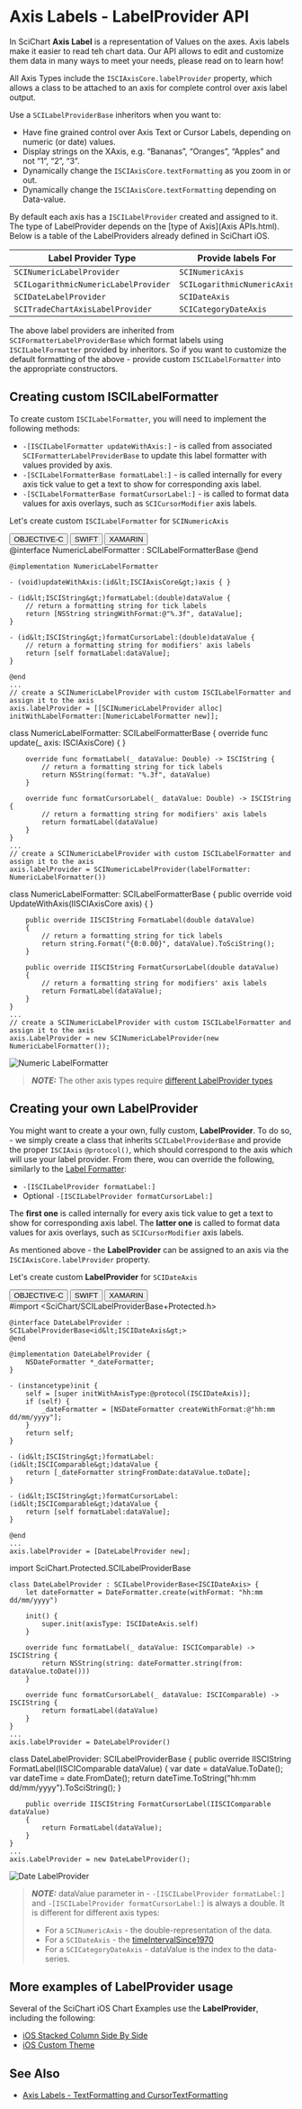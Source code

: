 # Axis Labels - LabelProvider API
In SciChart **Axis Label** is a representation of Values on the axes. Axis labels make it easier to read teh chart data. Our API allows to edit and customize them data in many ways to meet your needs, please read on to learn how!

All Axis Types include the `ISCIAxisCore.labelProvider` property, which allows a class to be attached to an axis for complete control over axis label output.

Use a `SCILabelProviderBase` inheritors when you want to:

- Have fine grained control over Axis Text or Cursor Labels, depending on numeric (or date) values.
- Display strings on the XAxis, e.g. “Bananas”, “Oranges”, “Apples” and not “1”, “2”, “3”.
- Dynamically change the `ISCIAxisCore.textFormatting` as you zoom in or out.
- Dynamically change the `ISCIAxisCore.textFormatting` depending on Data-value.

By default each axis has a `ISCILabelProvider` created and assigned to it. The type of LabelProvider depends on the [type of Axis](Axis APIs.html). Below is a table of the LabelProviders already defined in SciChart iOS.

| **Label Provider Type**              | **Provide labels For**      |
| ------------------------------------ | --------------------------- | 
| `SCINumericLabelProvider`            | `SCINumericAxis`            |
| `SCILogarithmicNumericLabelProvider` | `SCILogarithmicNumericAxis` |
| `SCIDateLabelProvider`               | `SCIDateAxis`               |
| `SCITradeChartAxisLabelProvider`     | `SCICategoryDateAxis`       |

The above label providers are inherited from `SCIFormatterLabelProviderBase` which format labels using `ISCILabelFormatter` provided by inheritors. So if you want to customize the default formatting of the above - provide custom `ISCILabelFormatter` into the appropriate constructors.

## Creating custom ISCILabelFormatter
To create custom `ISCILabelFormatter`, you will need to implement the following methods:
- `-[ISCILabelFormatter updateWithAxis:]` - is called from associated `SCIFormatterLabelProviderBase` to update this label formatter with values provided by axis.
- `-[SCILabelFormatterBase formatLabel:]` - is called internally for every axis tick value to get a text to show for corresponding axis label.
- `-[SCILabelFormatterBase formatCursorLabel:]` - is called to format data values for axis overlays, such as `SCICursorModifier` axis labels.

Let's create custom `ISCILabelFormatter` for `SCINumericAxis`

<div class="code-snippet-tabs">
  <button class="code-snippet-tab" onclick="showCodeFor(event, 'objectivec')">OBJECTIVE-C</button>
  <button class="code-snippet-tab" onclick="showCodeFor(event, 'swift')">SWIFT</button>
  <button class="code-snippet-tab" onclick="showCodeFor(event, 'cs')">XAMARIN</button>
</div>
<div class="code-snippet" id="objectivec">
    @interface NumericLabelFormatter : SCILabelFormatterBase
    @end

    @implementation NumericLabelFormatter

    - (void)updateWithAxis:(id&lt;ISCIAxisCore&gt;)axis { }

    - (id&lt;ISCIString&gt;)formatLabel:(double)dataValue {
        // return a formatting string for tick labels
        return [NSString stringWithFormat:@"%.3f", dataValue];
    }

    - (id&lt;ISCIString&gt;)formatCursorLabel:(double)dataValue {
        // return a formatting string for modifiers' axis labels
        return [self formatLabel:dataValue];
    }

    @end
    ...
    // create a SCINumericLabelProvider with custom ISCILabelFormatter and assign it to the axis
    axis.labelProvider = [[SCINumericLabelProvider alloc] initWithLabelFormatter:[NumericLabelFormatter new]];
</div>
<div class="code-snippet" id="swift">
    class NumericLabelFormatter: SCILabelFormatterBase {
        override func update(_ axis: ISCIAxisCore) { }
        
        override func formatLabel(_ dataValue: Double) -> ISCIString {
            // return a formatting string for tick labels
            return NSString(format: "%.3f", dataValue)
        }
        
        override func formatCursorLabel(_ dataValue: Double) -> ISCIString {
            // return a formatting string for modifiers' axis labels
            return formatLabel(dataValue)
        }
    }
    ...
    // create a SCINumericLabelProvider with custom ISCILabelFormatter and assign it to the axis
    axis.labelProvider = SCINumericLabelProvider(labelFormatter: NumericLabelFormatter())
</div>
<div class="code-snippet" id="cs">
    class NumericLabelFormatter: SCILabelFormatterBase
    {
        public override void UpdateWithAxis(IISCIAxisCore axis) { }

        public override IISCIString FormatLabel(double dataValue)
        {
            // return a formatting string for tick labels
            return string.Format("{0:0.00}", dataValue).ToSciString();
        }

        public override IISCIString FormatCursorLabel(double dataValue)
        {
            // return a formatting string for modifiers' axis labels
            return FormatLabel(dataValue);
        }
    }
    ...
    // create a SCINumericLabelProvider with custom ISCILabelFormatter and assign it to the axis
    axis.LabelProvider = new SCINumericLabelProvider(new NumericLabelFormatter());
</div>

![Numeric LabelFormatter](img/axis-2d/label-formatter-numeric.png)

> **_NOTE:_** The other axis types require [different LabelProvider types](#axis-labels-labelprovider-api)

## Creating your own LabelProvider
You might want to create a your own, fully custom, **LabelProvider**.  To do so, - we simply create a class that inherits `SCILabelProviderBase` and provide the proper `ISCIAxis` `@protocol()`, which should correspond to the axis which will use your label provider. From there, wou can override the following, similarly to the [Label Formatter](#creating-custom-iscilabelformatters):
- `-[ISCILabelProvider formatLabel:]`
- Optional `-[ISCILabelProvider formatCursorLabel:]`

The **first one** is called internally for every axis tick value to get a text to show for corresponding axis label. The **latter one** is called to format data values for axis overlays, such as `SCICursorModifier` axis labels.

As mentioned above - the **LabelProvider** can be assigned to an axis via the `ISCIAxisCore.labelProvider` property.

Let's create custom **LabelProvider** for `SCIDateAxis`

<div class="code-snippet-tabs">
  <button class="code-snippet-tab" onclick="showCodeFor(event, 'objectivec')">OBJECTIVE-C</button>
  <button class="code-snippet-tab" onclick="showCodeFor(event, 'swift')">SWIFT</button>
  <button class="code-snippet-tab" onclick="showCodeFor(event, 'cs')">XAMARIN</button>
</div>
<div class="code-snippet" id="objectivec">
    #import &lt;SciChart/SCILabelProviderBase+Protected.h&gt;

    @interface DateLabelProvider : SCILabelProviderBase<id&lt;ISCIDateAxis&gt;>
    @end

    @implementation DateLabelProvider {
        NSDateFormatter *_dateFormatter;
    }

    - (instancetype)init {
        self = [super initWithAxisType:@protocol(ISCIDateAxis)];
        if (self) {
            _dateFormatter = [NSDateFormatter createWithFormat:@"hh:mm dd/mm/yyyy"];
        }
        return self;
    }

    - (id&lt;ISCIString&gt;)formatLabel:(id&lt;ISCIComparable&gt;)dataValue {
        return [_dateFormatter stringFromDate:dataValue.toDate];
    }

    - (id&lt;ISCIString&gt;)formatCursorLabel:(id&lt;ISCIComparable&gt;)dataValue {
        return [self formatLabel:dataValue];
    }

    @end
    ...
    axis.labelProvider = [DateLabelProvider new];
</div>
<div class="code-snippet" id="swift">
    import SciChart.Protected.SCILabelProviderBase

    class DateLabelProvider : SCILabelProviderBase<ISCIDateAxis> {
        let dateFormatter = DateFormatter.create(withFormat: "hh:mm dd/mm/yyyy")

        init() {
            super.init(axisType: ISCIDateAxis.self)
        }
        
        override func formatLabel(_ dataValue: ISCIComparable) -> ISCIString {
            return NSString(string: dateFormatter.string(from: dataValue.toDate()))
        }
        
        override func formatCursorLabel(_ dataValue: ISCIComparable) -> ISCIString {
            return formatLabel(dataValue)
        }
    }
    ...
    axis.labelProvider = DateLabelProvider()
</div>
<div class="code-snippet" id="cs">
    class DateLabelProvider: SCILabelProviderBase<IISCIDateAxis>
    {
        public override IISCIString FormatLabel(IISCIComparable dataValue)
        {
            var date = dataValue.ToDate();
            var dateTime = date.FromDate();
            return dateTime.ToString("hh:mm dd/mm/yyyy").ToSciString();
        }

        public override IISCIString FormatCursorLabel(IISCIComparable dataValue)
        {
            return FormatLabel(dataValue);
        }
    }
    ...
    axis.LabelProvider = new DateLabelProvider();
</div>

![Date LabelProvider](img/axis-2d/label-provider-date.png)

> **_NOTE:_** dataValue parameter in - `-[ISCILabelProvider formatLabel:]` and `-[ISCILabelProvider formatCursorLabel:]` is always a double. It is different for different axis types:
> - For a `SCINumericAxis` - the double-representation of the data.
> - For a `SCIDateAxis` - the [timeIntervalSince1970](https://developer.apple.com/documentation/foundation/nsdate/1407504-timeintervalsince1970?language=objc)
> - For a `SCICategoryDateAxis` - dataValue is the index to the data-series.

## More examples of LabelProvider usage
Several of the SciChart iOS Chart Examples use the **LabelProvider**, including the following:
- [iOS Stacked Column Side By Side](https://www.scichart.com/example/ios-chart-stacked-column-chart-grouped-side-by-side-example/)
- [iOS Custom Theme](https://www.scichart.com/example/ios-chart-example-custom-theme/)

## See Also
- [Axis Labels - TextFormatting and CursorTextFormatting](axis-labels---textformatting-and-cursortextformatting.html)
